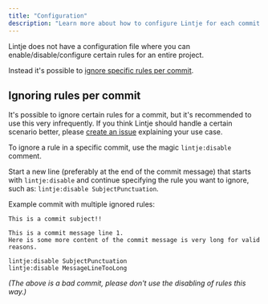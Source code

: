 ```yaml
---
title: "Configuration"
description: "Learn more about how to configure Lintje for each commit Lintje validates."
---
```


Lintje does not have a configuration file where you can enable/disable/configure certain rules for an entire project.

Instead it's possible to [ignore specific rules per commit](#ignoring-rules-per-commit).

## Ignoring rules per commit

It's possible to ignore certain rules for a commit, but it's recommended to use this very infrequently. If you think Lintje should handle a certain scenario better, please [create an issue][issues] explaining your use case.

To ignore a rule in a specific commit, use the magic `lintje:disable` comment.

Start a new line (preferably at the end of the commit message) that starts with `lintje:disable` and continue specifying the rule you want to ignore, such as: `lintje:disable SubjectPunctuation`.

Example commit with multiple ignored rules:

```
This is a commit subject!!

This is a commit message line 1.
Here is some more content of the commit message is very long for valid reasons.

lintje:disable SubjectPunctuation
lintje:disable MessageLineTooLong
```

_(The above is a bad commit, please don't use the disabling of rules this way.)_

[issues]: <%= site.metadata.issue_tracker %>
